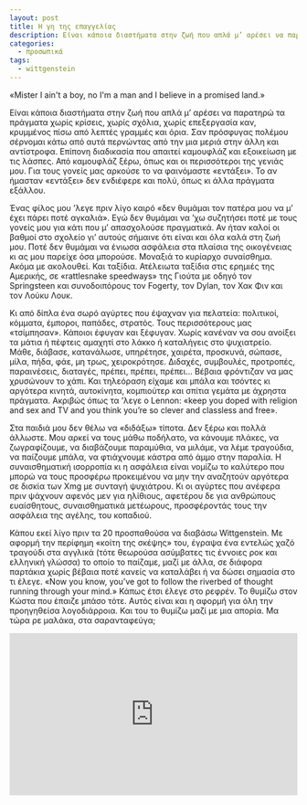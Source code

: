 ```yaml
---
layout: post
title: Η γη της επαγγελίας
description: Είναι κάποια διαστήματα στην ζωή που απλά μ’ αρέσει να παρατηρώ τα πράγματα χωρίς κρίσεις, χωρίς σχόλια, χωρίς επεξεργασία καν, κρυμμένος πίσω από λεπτές γραμμές και όρια.
categories:
  - προσωπικά
tags: 
  - wittgenstein
---
```


«Mister I ain't a boy, no I'm a man and I believe in a promised land.»

Είναι κάποια διαστήματα στην ζωή που απλά μ’ αρέσει να παρατηρώ τα πράγματα χωρίς κρίσεις, χωρίς σχόλια, χωρίς επεξεργασία καν, κρυμμένος πίσω από λεπτές γραμμές και όρια. Σαν πρόσφυγας πολέμου σέρνομαι κάτω από αυτά περνώντας από την μια μεριά στην άλλη και αντίστροφα. Επίπονη διαδικασία που απαιτεί καμουφλάζ και εξοικείωση με τις λάσπες. Από καμουφλάζ ξέρω, όπως και οι περισσότεροι της γενιάς μου. Για τους γονείς μας αρκούσε το να φαινόμαστε «εντάξει». Το αν ήμασταν «εντάξει» δεν ενδιέφερε και πολύ, όπως κι άλλα πράγματα εξάλλου. 

Ένας φίλος μου ’λεγε πριν λίγο καιρό «δεν θυμάμαι τον πατέρα μου να μ’ έχει πάρει ποτέ αγκαλιά». Εγώ δεν θυμάμαι να ’χω συζητήσει ποτέ με τους γονείς μου για κάτι που μ’ απασχολούσε πραγματικά. Αν ήταν καλοί οι βαθμοί στο σχολείο γι’ αυτούς σήμαινε ότι είναι και όλα καλά στη ζωή μου. Ποτέ δεν θυμάμαι να ένιωσα ασφάλεια στα πλαίσια της οικογένειας κι ας μου παρείχε όσα μπορούσε. Μοναξιά το κυρίαρχο συναίσθημα. Ακόμα με ακολουθεί. Και ταξίδια. Ατέλειωτα ταξίδια στις ερημιές της Αμερικής, σε «rattlesnake speedways» της Γιούτα με οδηγό τον Springsteen και συνοδοιπόρους τον Fogerty, τον Dylan, τον Χακ Φιν και τον Λούκυ Λουκ.

Κι από δίπλα ένα σωρό αγύρτες που έψαχναν για πελατεία: πολιτικοί, κόμματα, έμποροι, παπάδες, στρατός. Τους περισσότερους μας «τσίμπησαν». Κάποιοι έφυγαν και ξέφυγαν. Χωρίς κανέναν να σου ανοίξει τα μάτια ή πέφτεις αμαχητί στο λάκκο ή καταλήγεις στο ψυχιατρείο. Μάθε, διάβασε, κατανάλωσε, υπηρέτησε, χαιρέτα, προσκυνά, σώπασε, μίλα, πήδα, φάε, μη τρως, χειροκρότησε. Διδαχές, συμβουλές, προτροπές, παραινέσεις, διαταγές, πρέπει, πρέπει, πρέπει... Βέβαια φρόντιζαν να μας χρυσώνουν το χάπι. Και τηλεόραση είχαμε και μπάλα και τσόντες κι αργότερα κινητά, αυτοκίνητα, κομπιούτερ και σπίτια γεμάτα με άχρηστα πράγματα. Ακριβώς όπως τα ’λεγε ο Lennon: «keep you doped with religion and sex and TV and you think you’re so clever and classless and free».

Στα παιδιά μου δεν θέλω να «διδάξω» τίποτα. Δεν ξέρω και πολλά άλλωστε. Μου αρκεί να τους μάθω ποδήλατο, να κάνουμε πλάκες, να ζωγραφίζουμε, να διαβάζουμε παραμύθια, να μιλάμε, να λέμε τραγούδια, να παίζουμε μπάλα, να φτιάχνουμε κάστρα από άμμο στην παραλία. Η συναισθηματική ισορροπία κι η ασφάλεια είναι νομίζω το καλύτερο που μπορώ να τους προσφέρω προκειμένου να μην την αναζητούν αργότερα σε δισκία των Xmg με συνταγή ψυχιάτρου. Κι οι αγύρτες που ανέφερα πριν ψάχνουν αφενός μεν για ηλίθιους, αφετέρου δε για ανθρώπους ευαίσθητους, συναισθηματικά μετέωρους, προσφέροντάς τους την ασφάλεια της αγέλης, του κοπαδιού.

Κάπου εκεί λίγο πριν τα 20 προσπαθούσα να διαβάσω Wittgenstein. Με αφορμή την περίφημη «κοίτη της σκέψης» του, έγραψα ένα εντελώς χαζό τραγούδι στα αγγλικά (τότε θεωρούσα ασύμβατες τις έννοιες ροκ και ελληνική γλώσσα) το οποίο το παίζαμε, μαζί με άλλα, σε διάφορα παρτάκια χωρίς βέβαια ποτέ κανείς να καταλάβει ή να δώσει σημασία στο τι έλεγε. «Now you know, you’ve got to follow the riverbed of thought running through your mind.» Κάπως έτσι έλεγε στο ρεφρέν. Το θυμίζω στον Κώστα που έπαιζε μπάσο τότε. Αυτός είναι και η αφορμή για όλη την προηγηθείσα λογοδιάρροια. Και του το θυμίζω μαζί με μια απορία. Μα τώρα ρε μαλάκα, στα σαρανταφεύγα;

<div class="yt-video" style="position:relative;height:0;padding-bottom:56.25%"><iframe src="https://www.youtube.com/embed/A6I9BQzI4WE" width="640" height="360" frameborder="0" style="position:absolute;width:100%;height:100%;left:0" allowfullscreen></iframe></div>